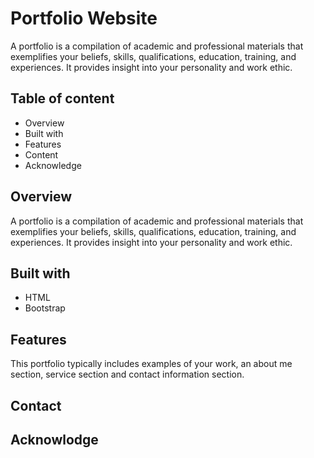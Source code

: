 # Portfolio Website

A portfolio is a compilation of academic and professional materials that exemplifies your beliefs, skills, qualifications, education, training, 
and experiences. It provides insight into your personality and work ethic.

## Table of content

  * Overview
  * Built with
  * Features
  * Content
  * Acknowledge

## Overview

A portfolio is a compilation of academic and professional materials that exemplifies your beliefs, skills, qualifications, education, training, 
and experiences. It provides insight into your personality and work ethic.

## Built with

  * HTML
  * Bootstrap
  
## Features

This portfolio typically includes examples of your work, an about me section, service section and contact information section. 

## Contact

## Acknowlodge